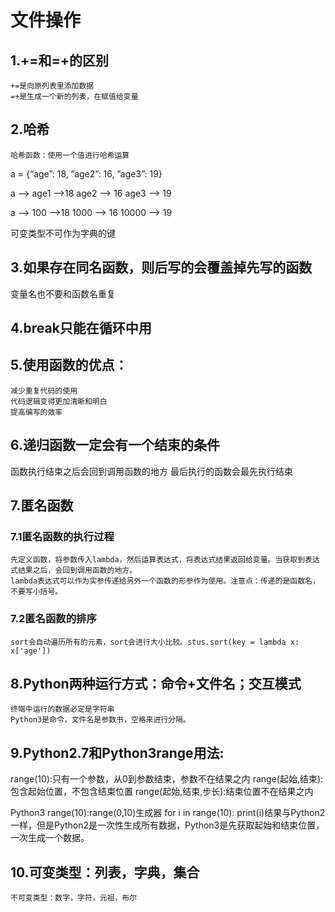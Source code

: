 # 文件操作
## 1.+=和=+的区别
    +=是向原列表里添加数据
    =+是生成一个新的列表，在赋值给变量

## 2.哈希
    哈希函数：使用一个值进行哈希运算

a = {“age”: 18, ”age2”: 16, ”age3”: 19}

a --> age1 -->18
       age2 --> 16
       age3 --> 19

a --> 100 -->18
        1000 --> 16
        10000 --> 19

可变类型不可作为字典的键

## 3.如果存在同名函数，则后写的会覆盖掉先写的函数
   变量名也不要和函数名重复

## 4.break只能在循环中用

## 5.使用函数的优点：
    减少重复代码的使用
    代码逻辑变得更加清晰和明白
    提高编写的效率
    
## 6.递归函数一定会有一个结束的条件
  函数执行结束之后会回到调用函数的地方
  最后执行的函数会最先执行结束

## 7.匿名函数
### 7.1匿名函数的执行过程
    先定义函数，将参数传入lambda，然后运算表达式，将表达式结果返回给变量。当获取到表达式结果之后，会回到调用函数的地方。
    lambda表达式可以作为实参传递给另外一个函数的形参作为使用。注意点：传递的是函数名，不要写小括号。

### 7.2匿名函数的排序
    sort会自动遍历所有的元素，sort会进行大小比较。stus.sort(key = lambda x: x['age'])

## 8.Python两种运行方式：命令+文件名；交互模式
    终端中运行的数据必定是字符串
    Python3是命令，文件名是参数书，空格来进行分隔。

## 9.Python2.7和Python3range用法:
   range(10):只有一个参数，从0到参数结束，参数不在结果之内
   range(起始,结束):包含起始位置，不包含结束位置
   range(起始,结束,步长):结束位置不在结果之内

   Python3
   range(10):range(0,10)生成器 for i in range(10): print(i)结果与Python2一样，但是Python2是一次性生成所有数据，Python3是先获取起始和结束位置，一次生成一个数据。

## 10.可变类型：列表，字典，集合
    不可变类型：数字，字符，元祖，布尔
